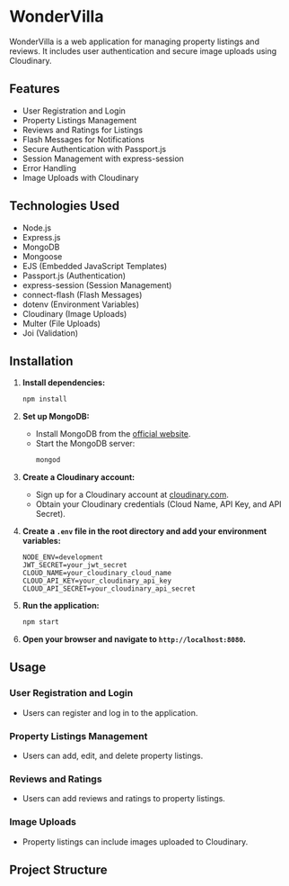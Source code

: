 # WonderVilla

WonderVilla is a web application for managing property listings and reviews. It includes user authentication and secure image uploads using Cloudinary.

## Features

- User Registration and Login
- Property Listings Management
- Reviews and Ratings for Listings
- Flash Messages for Notifications
- Secure Authentication with Passport.js
- Session Management with express-session
- Error Handling
- Image Uploads with Cloudinary

## Technologies Used

- Node.js
- Express.js
- MongoDB
- Mongoose
- EJS (Embedded JavaScript Templates)
- Passport.js (Authentication)
- express-session (Session Management)
- connect-flash (Flash Messages)
- dotenv (Environment Variables)
- Cloudinary (Image Uploads)
- Multer (File Uploads)
- Joi (Validation)

## Installation



1. **Install dependencies:**
    ```bash
    npm install
    ```

2. **Set up MongoDB:**
    - Install MongoDB from the [official website](https://www.mongodb.com/try/download/community).
    - Start the MongoDB server:
        ```bash
        mongod
        ```

3. **Create a Cloudinary account:**
    - Sign up for a Cloudinary account at [cloudinary.com](https://cloudinary.com/).
    - Obtain your Cloudinary credentials (Cloud Name, API Key, and API Secret).

4. **Create a `.env` file in the root directory and add your environment variables:**
    ```plaintext
    NODE_ENV=development
    JWT_SECRET=your_jwt_secret
    CLOUD_NAME=your_cloudinary_cloud_name
    CLOUD_API_KEY=your_cloudinary_api_key
    CLOUD_API_SECRET=your_cloudinary_api_secret
    ```

5. **Run the application:**
    ```bash
    npm start
    ```

6. **Open your browser and navigate to `http://localhost:8080`.**

## Usage

### User Registration and Login

- Users can register and log in to the application.

### Property Listings Management

- Users can add, edit, and delete property listings.

### Reviews and Ratings

- Users can add reviews and ratings to property listings.

### Image Uploads

- Property listings can include images uploaded to Cloudinary.

## Project Structure
